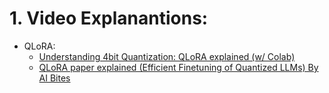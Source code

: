 # 1. Video Explanantions:
 - QLoRA:
     - [Understanding 4bit Quantization: QLoRA explained (w/ Colab)](https://youtu.be/TPcXVJ1VSRI?t=2518)
     - [QLoRA paper explained (Efficient Finetuning of Quantized LLMs) By AI Bites](https://youtu.be/6l8GZDPbFn8?t=3)
